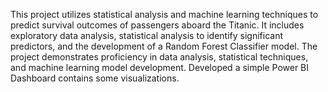 This project utilizes statistical analysis and machine learning techniques to predict survival outcomes of passengers aboard the Titanic. It includes exploratory data analysis, statistical analysis to identify significant predictors, and the development of a Random Forest Classifier model. The project demonstrates proficiency in data analysis, statistical techniques, and machine learning model development.
Developed a simple Power BI Dashboard contains some visualizations.
